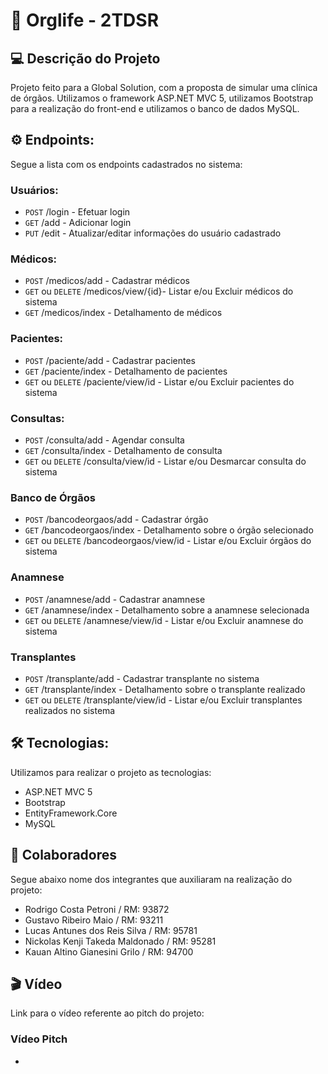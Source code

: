 #  🥼 **Orglife - 2TDSR**

## 💻 Descrição do Projeto
Projeto feito para a Global Solution, com a proposta de simular uma clínica de órgãos. Utilizamos o framework ASP.NET MVC 5, utilizamos Bootstrap para a realização do front-end e utilizamos o banco de dados MySQL.

## ⚙️ Endpoints:
Segue a lista com os endpoints cadastrados no sistema:
### Usuários:
* `POST`  /login - Efetuar login
* `GET` /add - Adicionar login
* `PUT` /edit - Atualizar/editar informações do usuário cadastrado
### Médicos:
* `POST` /medicos/add - Cadastrar médicos
* `GET` ou `DELETE` /medicos/view/{id}- Listar e/ou Excluir médicos do sistema
* `GET` /medicos/index - Detalhamento de médicos
### Pacientes:
* `POST` /paciente/add - Cadastrar pacientes
* `GET` /paciente/index - Detalhamento de pacientes
* `GET` ou `DELETE` /paciente/view/id - Listar e/ou Excluir pacientes do sistema
### Consultas:
* `POST` /consulta/add - Agendar consulta
* `GET` /consulta/index - Detalhamento de consulta
* `GET` ou `DELETE` /consulta/view/id - Listar e/ou Desmarcar consulta do sistema
### Banco de Órgãos
* `POST` /bancodeorgaos/add - Cadastrar órgão
* `GET` /bancodeorgaos/index - Detalhamento sobre o órgão selecionado
* `GET` ou `DELETE` /bancodeorgaos/view/id - Listar e/ou Excluir órgãos do sistema
### Anamnese
* `POST` /anamnese/add - Cadastrar anamnese
* `GET` /anamnese/index - Detalhamento sobre a anamnese selecionada
* `GET` ou `DELETE` /anamnese/view/id - Listar e/ou Excluir anamnese do sistema
### Transplantes
* `POST` /transplante/add - Cadastrar transplante no sistema
* `GET` /transplante/index - Detalhamento sobre o transplante realizado
* `GET` ou `DELETE` /transplante/view/id - Listar e/ou Excluir transplantes realizados no sistema


## 🛠 Tecnologias:
Utilizamos para realizar o projeto as tecnologias:
* ASP.NET MVC 5
* Bootstrap
* EntityFramework.Core
* MySQL

## 🦺 Colaboradores
Segue abaixo nome dos integrantes que auxiliaram na realização do projeto:
* Rodrigo Costa Petroni / RM: 93872
* Gustavo Ribeiro Maio / RM: 93211
* Lucas Antunes dos Reis Silva / RM: 95781
* Nickolas Kenji Takeda Maldonado / RM: 95281
* Kauan Altino Gianesini Grilo / RM: 94700

## 🎬 Vídeo
Link para o vídeo referente ao pitch do projeto:

### Vídeo Pitch
*
